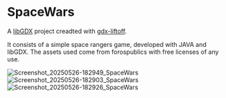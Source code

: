 # SpaceWars

A [libGDX](https://libgdx.com/) project creadted with [gdx-liftoff](https://github.com/libgdx/gdx-liftoff).

It consists of a simple space rangers game, developed with JAVA and libGDX. The assets used come from forospublics with free licenses of any use.

![Screenshot_20250526-182949_SpaceWars](https://github.com/user-attachments/assets/6183f6ad-1dbe-4e5f-af7f-e58a7a7d84ef)
![Screenshot_20250526-182903_SpaceWars](https://github.com/user-attachments/assets/dc6397e2-d5c9-4ef7-abbc-6b7aeb6356e5)
![Screenshot_20250526-182926_SpaceWars](https://github.com/user-attachments/assets/6996f835-94d9-40be-b4b2-57d713c74147)
